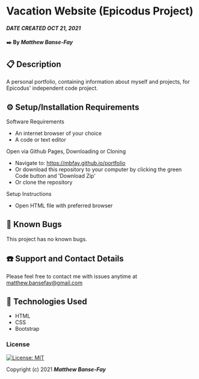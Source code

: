 # Vacation Website (Epicodus Project)

#### _DATE CREATED OCT 21, 2021_

#### ✒️ By _**Matthew Banse-Fay**_

## 📋 Description

A personal portfolio, containing information about myself and projects, for Epicodus' independent code project.

## ⚙️ Setup/Installation Requirements 

Software Requirements
* An internet browser of your choice
* A code or text editor

Open via Github Pages, Downloading or Cloning
* Navigate to: https://mbfay.github.io/portfolio
* Or download this repository to your computer by clicking the green Code button and 'Download Zip'
* Or clone the repository

Setup Instructions 
* Open HTML file with preferred browser


## 🐜 Known Bugs

This project has no known bugs. 

## ☎️ Support and Contact Details

Please feel free to contact me with issues anytime at <matthew.bansefay@gmail.com>

## 💾 Technologies Used

* HTML
* CSS
* Bootstrap

### License

[![License: MIT](https://img.shields.io/badge/License-MIT-yellow.svg)](https://opensource.org/licenses/MIT)

Copyright (c) 2021 **_Matthew Banse-Fay_**
